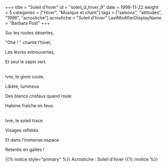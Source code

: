 +++
title = "Soleil d'hiver"
id = "soleil_d_hiver_9"
date = 1998-11-22
weight = 5
categories = ["Hiver", "Musique et chant"]
tags = ["saisons", "attitudes", "1998", "acrostiche"]
acrostiche = "Soleil d'hiver"
LastModifierDisplayName = "Barbara Post"
+++

Sur les routes désertes,

"Ohé ! " chante l'hiver,

Les lèvres entrouvertes,

Et seul le sapin vert.

 \
Ivre, le givre coule,

Libère, lumineux

Des blancs cristaux quand roule

Haleine fraîche en feux.

 \
Ivre, le soleil trace

Visages reflétés

Et dans l'immense espace

Retentis en gaîtés !

{{% notice style="primary" %}}
Acrostiche : Soleil d'hiver
{{% /notice %}}
